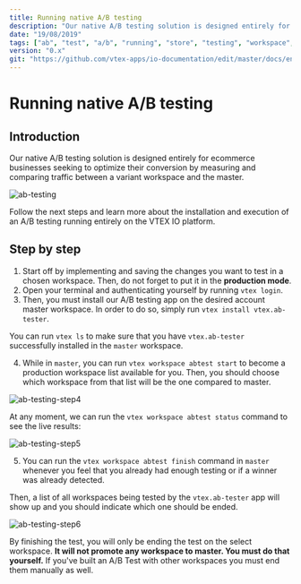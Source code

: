 ```yaml
---
title: Running native A/B testing
description: "Our native A/B testing solution is designed entirely for ecommerce businesses seeking to optimize their conversion by measuring and comparing traffic between a variant workspace and the master."
date: "19/08/2019"
tags: ["ab", "test", "a/b", "running", "store", "testing", "workspace", "native"]
version: "0.x"
git: "https://github.com/vtex-apps/io-documentation/edit/master/docs/en/Recipes/store/running-native-ab-testing.md"
---
```


# Running native A/B testing

## Introduction

Our native A/B testing solution is designed entirely for ecommerce businesses seeking to optimize their conversion by measuring and comparing traffic between a variant workspace and the master.

![ab-testing](https://user-images.githubusercontent.com/52087100/64129197-21a62780-cd91-11e9-86f9-1ec8a3d2e2c8.png)

Follow the next steps and learn more about the installation and execution of an A/B testing running entirely on the VTEX IO platform.  

## Step by step

1. Start off by implementing and saving the changes you want to test in a chosen workspace. Then, do not forget to put it in the **production mode**. 
2. Open your terminal and authenticating yourself by running `vtex login`.
3. Then, you must install our A/B testing app on the desired account master workspace. In order to do so, simply run `vtex install vtex.ab-tester`.

<div class="alert alert-info">
 You can run <code>vtex ls</code> to make sure that you have <code>vtex.ab-tester</code> successfully installed in the <code>master</code> workspace. 
</div>

4. While in `master`, you can run `vtex workspace abtest start` to become a production workspace list available for you. Then, you should choose which workspace from that list will be the one compared to master.

![ab-testing-step4](https://user-images.githubusercontent.com/52087100/64129583-50bd9880-cd93-11e9-8b80-f1fe4cad943b.png)

At any moment, we can run the `vtex workspace abtest status` command to see the live results: 

![ab-testing-step5](https://user-images.githubusercontent.com/52087100/64129599-69c64980-cd93-11e9-85fd-575665fbf532.png)

5. You can run the `vtex workspace abtest finish` command in `master` whenever you feel that you already had enough testing or if a winner was already detected.

Then, a list of all workspaces being tested  by the `vtex.ab-tester` app will show up and you should indicate which one should be ended. 

![ab-testing-step6](https://user-images.githubusercontent.com/52087100/64129622-a7c36d80-cd93-11e9-9b77-9a0bae552439.png)

<div class="alert alert-warning">
By finishing the test, you will only be ending the test on the select workspace. <strong>It will not promote any workspace to master. You must do that yourself.</strong> If you've built an A/B Test with other workspaces you must end them manually as well.
</div>
